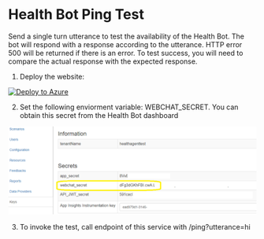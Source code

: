 # Health Bot Ping Test

Send a single turn utterance to test the availability of the Health Bot. The bot will respond with a response according to the utterance.
HTTP error 500 will be returned if there is an error. To test success, you will need to compare the actual response with the expected response.

1. Deploy the website:

[![Deploy to Azure][Deploy Button]][Deploy Node/GetConversationMembers]

[Deploy Button]: https://azuredeploy.net/deploybutton.png
[Deploy Node/GetConversationMembers]: https://azuredeploy.net

2. Set the following enviorment variable: WEBCHAT_SECRET. You can obtain this secret from the Health Bot dashboard

![alt text](webchat_secret.png "Web Chat Secret")

3. To invoke the test, call endpoint of this service with /ping?utterance=hi
